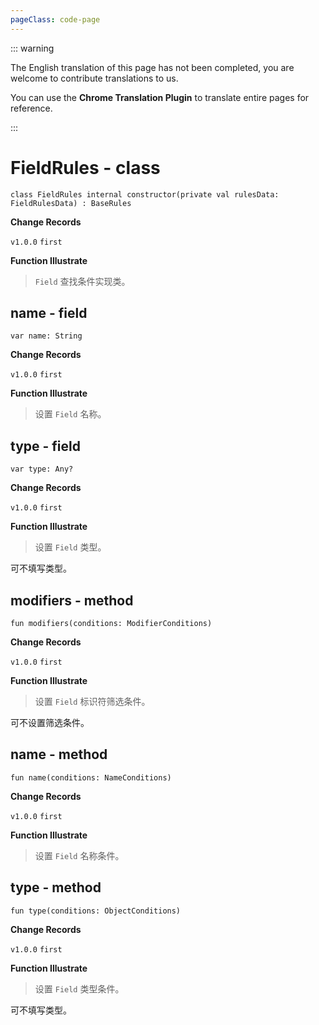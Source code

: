 ```yaml
---
pageClass: code-page
---
```


::: warning

The English translation of this page has not been completed, you are welcome to contribute translations to us.

You can use the **Chrome Translation Plugin** to translate entire pages for reference.

:::

# FieldRules <span class="symbol">- class</span>

```kotlin:no-line-numbers
class FieldRules internal constructor(private val rulesData: FieldRulesData) : BaseRules
```

**Change Records**

`v1.0.0` `first`

**Function Illustrate**

> `Field` 查找条件实现类。

## name <span class="symbol">- field</span>

```kotlin:no-line-numbers
var name: String
```

**Change Records**

`v1.0.0` `first`

**Function Illustrate**

> 设置 `Field` 名称。

## type <span class="symbol">- field</span>

```kotlin:no-line-numbers
var type: Any?
```

**Change Records**

`v1.0.0` `first`

**Function Illustrate**

> 设置 `Field` 类型。

可不填写类型。

## modifiers <span class="symbol">- method</span>

```kotlin:no-line-numbers
fun modifiers(conditions: ModifierConditions)
```

**Change Records**

`v1.0.0` `first`

**Function Illustrate**

> 设置 `Field` 标识符筛选条件。

可不设置筛选条件。

## name <span class="symbol">- method</span>

```kotlin:no-line-numbers
fun name(conditions: NameConditions)
```

**Change Records**

`v1.0.0` `first`

**Function Illustrate**

> 设置 `Field` 名称条件。

## type <span class="symbol">- method</span>

```kotlin:no-line-numbers
fun type(conditions: ObjectConditions)
```

**Change Records**

`v1.0.0` `first`

**Function Illustrate**

> 设置 `Field` 类型条件。

可不填写类型。